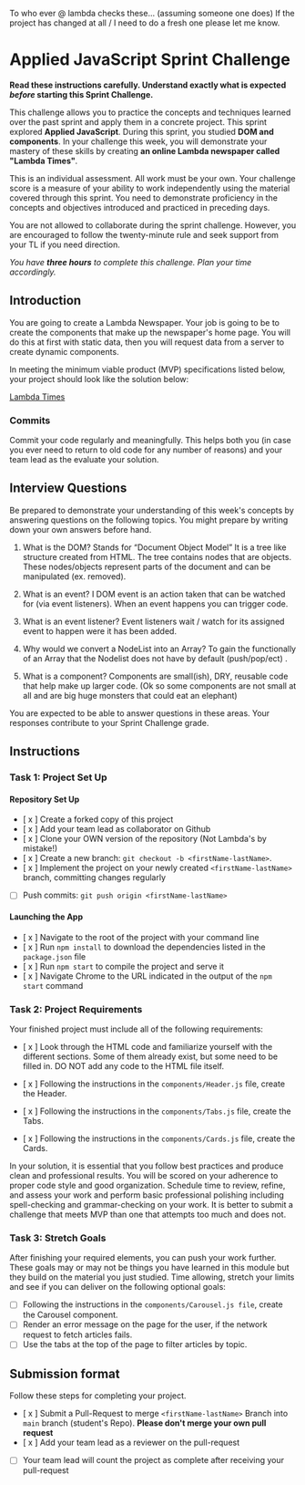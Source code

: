 To who ever @ lambda checks these... (assuming someone one does) If the project has changed at all / I need to do a fresh one please let me know.
















# Applied JavaScript Sprint Challenge

**Read these instructions carefully. Understand exactly what is expected _before_ starting this Sprint Challenge.**

This challenge allows you to practice the concepts and techniques learned over the past sprint and apply them in a concrete project. This sprint explored **Applied JavaScript**. During this sprint, you studied **DOM and components**. In your challenge this week, you will demonstrate your mastery of these skills by creating **an online Lambda newspaper called "Lambda Times"**.

This is an individual assessment. All work must be your own. Your challenge score is a measure of your ability to work independently using the material covered through this sprint. You need to demonstrate proficiency in the concepts and objectives introduced and practiced in preceding days.

You are not allowed to collaborate during the sprint challenge. However, you are encouraged to follow the twenty-minute rule and seek support from your TL if you need direction.

_You have **three hours** to complete this challenge. Plan your time accordingly._

## Introduction

You are going to create a Lambda Newspaper. Your job is going to be to create the components that make up the newspaper's home page. You will do this at first with static data, then you will request data from a server to create dynamic components.

In meeting the minimum viable product (MVP) specifications listed below, your project should look like the solution below:

[Lambda Times](https://tk-assets.lambdaschool.com/83869a99-62dc-4896-be79-f5ad1885631b_Sprint-Challenge.gif)

### Commits

Commit your code regularly and meaningfully. This helps both you (in case you ever need to return to old code for any number of reasons) and your team lead as the evaluate your solution.

## Interview Questions

Be prepared to demonstrate your understanding of this week's concepts by answering questions on the following topics. You might prepare by writing down your own answers before hand.

1. What is the DOM?
	Stands for  “Document Object Model” It is a tree like structure created from HTML. The tree contains nodes that are objects. These nodes/objects represent parts of the document and can be manipulated (ex. removed).


2. What is an event?
	I DOM event is an action taken that can be watched for (via event listeners). When an event happens you can trigger code. 


3. What is an event listener?
	Event listeners wait / watch for its assigned event to happen were it has been added. 

4. Why would we convert a NodeList into an Array?
	To gain the functionally of an Array that the Nodelist does not have by default (push/pop/ect) . 

5. What is a component?
	Components are small(ish), DRY, reusable code that help make up larger code. 
	(Ok so some components are not small at all and are big huge monsters that could eat an elephant)

You are expected to be able to answer questions in these areas. Your responses contribute to your Sprint Challenge grade.

## Instructions

### Task 1: Project Set Up

#### Repository Set Up

- [ x ] Create a forked copy of this project
- [ x ] Add your team lead as collaborator on Github
- [ x ] Clone your OWN version of the repository (Not Lambda's by mistake!)
- [ x ] Create a new branch: `git checkout -b <firstName-lastName>`.
- [ x ] Implement the project on your newly created `<firstName-lastName>` branch, committing changes regularly
- [  ] Push commits: `git push origin <firstName-lastName>`

#### Launching the App

- [ x ] Navigate to the root of the project with your command line
- [ x ] Run `npm install` to download the dependencies listed in the `package.json` file
- [ x ] Run `npm start` to compile the project and serve it
- [ x ] Navigate Chrome to the URL indicated in the output of the `npm start` command

### Task 2: Project Requirements

Your finished project must include all of the following requirements:

- [ x ] Look through the HTML code and familiarize yourself with the different sections. Some of them already exist, but some need to be filled in. DO NOT add any code to the HTML file itself.

- [ x ] Following the instructions in the `components/Header.js` file, create the Header.

- [ x ] Following the instructions in the `components/Tabs.js` file, create the Tabs.

- [ x ] Following the instructions in the `components/Cards.js` file, create the Cards.

In your solution, it is essential that you follow best practices and produce clean and professional results. You will be scored on your adherence to proper code style and good organization. Schedule time to review, refine, and assess your work and perform basic professional polishing including spell-checking and grammar-checking on your work. It is better to submit a challenge that meets MVP than one that attempts too much and does not.

### Task 3: Stretch Goals

After finishing your required elements, you can push your work further. These goals may or may not be things you have learned in this module but they build on the material you just studied. Time allowing, stretch your limits and see if you can deliver on the following optional goals:

- [ ] Following the instructions in the `components/Carousel.js file`, create the Carousel component.
- [ ] Render an error message on the page for the user, if the network request to fetch articles fails.
- [ ] Use the tabs at the top of the page to filter articles by topic.

## Submission format

Follow these steps for completing your project.

- [ x ] Submit a Pull-Request to merge `<firstName-lastName>` Branch into `main` branch (student's  Repo). **Please don't merge your own pull request**
- [ x ] Add your team lead as a reviewer on the pull-request
- [ ] Your team lead will count the project as complete after receiving your pull-request
